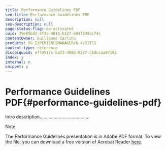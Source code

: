```yaml
---
title: Performance Guidelines PDF
seo-title: Performance Guidelines PDF
description: null
seo-description: null
page-status-flag: de-activated
uuid: 29e85bd1-4f3a-4615-b127-b04f245dc74c
contentOwner: Guillaume Carlino
products: SG_EXPERIENCEMANAGER/6.4/SITES
content-type: reference
discoiquuid: ef7e517c-baf3-409b-92cf-c6dccaa07195
index: y
internal: n
snippet: y
---
```


# Performance Guidelines PDF{#performance-guidelines-pdf}

Intro description.......................................

[](assets/aem_6_2_performanceguidelines.pdf)

>[!NOTE]
>
>The Performance Guidelines presentation is in Adobe PDF format. To view the file, you can download a free version of Acrobat Reader [here](https://get.adobe.com/reader/).

